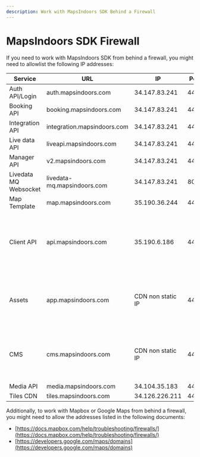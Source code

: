 ```yaml
---
description: Work with MapsIndoors SDK Behind a Firewall
---
```


# MapsIndoors SDK Firewall

If you need to work with MapsIndoors SDK from behind a firewall, you might need to allowlist the following IP addresses:

| Service                 | URL                          | IP                  | Port | Regions                                             | Other                                        |
|-------------------------|------------------------------|---------------------|------|-----------------------------------------------------|----------------------------------------------|
| Auth API/Login          | auth.mapsindoors.com         | 34.147.83.241       | 443  | Europe                                              |                                              |
| Booking API             | booking.mapsindoors.com      | 34.147.83.241       | 443  | Europe                                              |                                              |
| Integration API         | integration.mapsindoors.com  | 34.147.83.241       | 443  | Europe                                              |                                              |
| Live data API           | liveapi.mapsindoors.com      | 34.147.83.241       | 443  | Europe                                              |                                              |
| Manager API             | v2.mapsindoors.com           | 34.147.83.241       | 443  | Europe                                              |                                              |
| Livedata MQ Websocket   | livedata-mq.mapsindoors.com  | 34.147.83.241       | 8084 | Europe                                              |                                              |
| Map Template            | map.mapsindoors.com          | 35.190.36.244       | 443  | Europe                                              |                                              |
| Client API              | api.mapsindoors.com          | 35.190.6.186        | 443  | US Central, US East, EU West, Asia Southeast, Australia Southeast |                              |
| Assets                  | app.mapsindoors.com          | CDN non static IP   | 443  | North America, Europe, Asia, Middle East, and Africa | ip-ranges.amazonaws.com/ip-ranges.json       |
| CMS                     | cms.mapsindoors.com          | CDN non static IP   | 443  | North America, Europe, Asia, Middle East, and Africa | ip-ranges.amazonaws.com/ip-ranges.json       |
| Media API               | media.mapsindoors.com        | 34.104.35.183       | 443  | Europe                                               |        |
| Tiles CDN               | tiles.mapsindoors.com        | 34.126.226.211      | 443  | Europe                                               |        |
Additionally, to work with Mapbox or Google Maps from behind a firewall, you might need to allow the addresses listed in the following documents:

* [https://docs.mapbox.com/help/troubleshooting/firewalls/](https://docs.mapbox.com/help/troubleshooting/firewalls/)
* [https://developers.google.com/maps/domains](https://developers.google.com/maps/domains)
